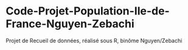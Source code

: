 Code-Projet-Population-Ile-de-France-Nguyen-Zebachi
===================================================

Projet de Recueil de données, réalisé sous R, binôme Nguyen/Zebachi
